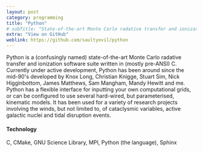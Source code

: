 ```yaml
---
layout: post
category: programming
title: "Python"
# subTitle: "State-of-the-art Monte Carlo radative transfer and ionization"
extra: "View on GitHub"
weblink: https://github.com/saultyevil/python
---
```


Python is a (confusingly named) state-of-the-art Monte Carlo radative transfer
and ionization software suite written in (mostly pre-ANSI) C. Currently under
active development, Python has been around since the mid-90's developed by Knox
Long, Christian Knigge, Stuart Sim, Nick Higginbottom, James Matthews,
Sam Mangham, Mandy Hewitt and me. Python has a flexible interface for inputting
your own computational grids, or can be configured to use several hard-wired,
but parameterised, kinematic models. It has been used for a variety of research
projects involving the winds, but not limited to, of cataclysmic variables,
active galactic nuclei and tidal disruption events.




#### Technology

C, CMake, GNU Science Library, MPI, Python (the language), Sphinx
